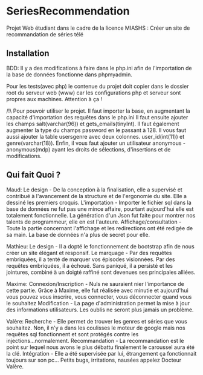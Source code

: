 ﻿# SeriesRecommendation
Projet Web étudiant dans le cadre de la licence MIASHS : Créer un site de recommandation de séries télé

## Installation

BDD: Il y a des modifications à faire dans le php.ini afin de l'importation de la base de données fonctionne dans phpmyadmin.

Pour les tests(avec php) le contenue du projet doit copier dans le dossier root du serveur web (www) car les configurations php et serveur sont propres aux machines. Attention à ça !

/!\ Pour pouvoir utiliser le projet. Il faut importer la base, en augmentant la capacité d'importation des requêtes dans le php.ini
Il faut ensuite ajouter les champs salt(varchar(96)) et gets_emails(tinyInt). Il faut également augmenter la type du champs password en le passant à 128.
Il vous faut aussi ajouter la table usersgenre avec deux colonnes. user_id(int(11)) et genre(varchar(18)).
Enfin, il vous faut ajouter un utilisateur anonymous - anonymous(mdp) ayant les droits de sélections, d'insertions et de modifications. 

## Qui fait Quoi ?

Maud: 
Le design - De la conception à la finalisation, elle a supervisé et contribué à l'avancement de la structure et de l'ergonomie du site. 
Elle a dessiné les premiers croquis. 
L'importation - Importer le fichier sql dans la base de données ne fut pas une mince affaire, pourtant aujourd'hui elle est totalement fonctionnelle.
La génération d'un Json fut faite pour montrer nos talents de programmeur, elle en est l'auteure. 
Affichage/consultation - Toute la partie concernant l'affichage et les redirections ont été redigée de sa main. La base de données n'a plus de secret pour elle.

Mathieu: 
Le design - Il a dopté le fonctionnement de bootstrap afin de nous créer un site élégant et responsif. 
Le marquage - Par des requêtes embriquées, il a tenté de marquer vos épisodes visionnées. Par des requêtes embriquées, il a échoué. Sans paniqué, il a persisté et les jointures, combiné à un doigté raffiné sont devenues ses principales alliées.
  
Maxime: 
Connexion/Inscription - Nuls ne sauraient nier l'importance de cette partie. Grâce à Maxime, elle fut réalisée avec minutie et aujourd'hui vous pouvez vous inscrire, vous connecter, vous déconnecter quand vous le souhaitez
Modification - La page d'administration permet la mise à jour des informations utilisateurs. Les oublis ne seront plus jamais un problème. 

Valère: 
Recherche - Elle permet de trouver les genres et séries que vous souhaitez. Non, il n'y a dans les coulisses le moteur de google mais nos requêtes sql fonctionnent et sont protégés contre les injections...normalement. 
Recommandation - La recommandation est le point sur lequel nous avons le plus débattu finalement le caroussel aura été la clé.
Intégration - Elle a été supervisée par lui, étrangement ça fonctionnait toujours sur son pc... Petits bugs, irritations, nausées appelez Docteur Valère.


